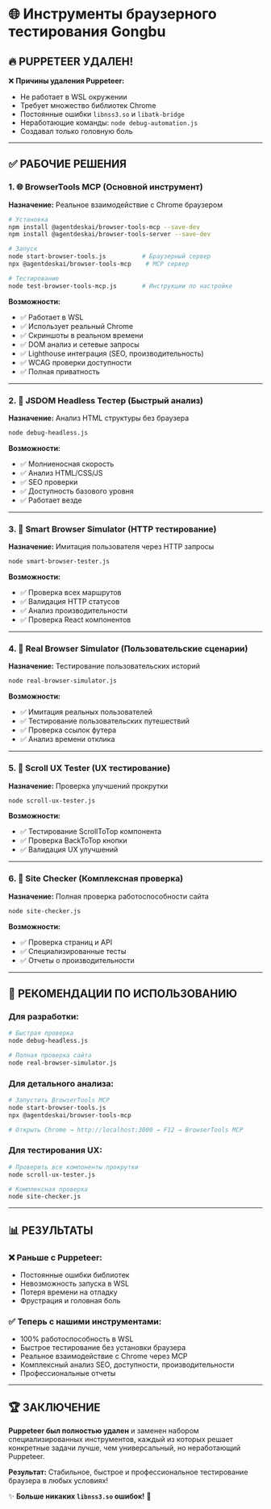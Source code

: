 # 🌐 Инструменты браузерного тестирования Gongbu

## 🔥 **PUPPETEER УДАЛЕН!**

❌ **Причины удаления Puppeteer:**
- Не работает в WSL окружении
- Требует множество библиотек Chrome
- Постоянные ошибки `libnss3.so` и `libatk-bridge`
- Неработающие команды: `node debug-automation.js`
- Создавал только головную боль

---

## ✅ **РАБОЧИЕ РЕШЕНИЯ**

### **1. 🌐 BrowserTools MCP** (Основной инструмент)
**Назначение:** Реальное взаимодействие с Chrome браузером
```bash
# Установка
npm install @agentdeskai/browser-tools-mcp --save-dev
npm install @agentdeskai/browser-tools-server --save-dev

# Запуск
node start-browser-tools.js          # Браузерный сервер
npx @agentdeskai/browser-tools-mcp    # MCP сервер

# Тестирование
node test-browser-tools-mcp.js       # Инструкции по настройке
```

**Возможности:**
- ✅ Работает в WSL
- ✅ Использует реальный Chrome
- ✅ Скриншоты в реальном времени
- ✅ DOM анализ и сетевые запросы
- ✅ Lighthouse интеграция (SEO, производительность)
- ✅ WCAG проверки доступности
- ✅ Полная приватность

---

### **2. 🧠 JSDOM Headless Тестер** (Быстрый анализ)
**Назначение:** Анализ HTML структуры без браузера
```bash
node debug-headless.js
```

**Возможности:**
- ✅ Молниеносная скорость
- ✅ Анализ HTML/CSS/JS
- ✅ SEO проверки
- ✅ Доступность базового уровня
- ✅ Работает везде

---

### **3. 🤖 Smart Browser Simulator** (HTTP тестирование)
**Назначение:** Имитация пользователя через HTTP запросы
```bash
node smart-browser-tester.js
```

**Возможности:**
- ✅ Проверка всех маршрутов
- ✅ Валидация HTTP статусов
- ✅ Анализ производительности
- ✅ Проверка React компонентов

---

### **4. 👤 Real Browser Simulator** (Пользовательские сценарии)
**Назначение:** Тестирование пользовательских историй
```bash
node real-browser-simulator.js
```

**Возможности:**
- ✅ Имитация реальных пользователей
- ✅ Тестирование пользовательских путешествий
- ✅ Проверка ссылок футера
- ✅ Анализ времени отклика

---

### **5. 🔄 Scroll UX Tester** (UX тестирование)
**Назначение:** Проверка улучшений прокрутки
```bash
node scroll-ux-tester.js
```

**Возможности:**
- ✅ Тестирование ScrollToTop компонента
- ✅ Проверка BackToTop кнопки
- ✅ Валидация UX улучшений

---

### **6. 🏥 Site Checker** (Комплексная проверка)
**Назначение:** Полная проверка работоспособности сайта
```bash
node site-checker.js
```

**Возможности:**
- ✅ Проверка страниц и API
- ✅ Специализированные тесты
- ✅ Отчеты о производительности

---

## 🎯 **РЕКОМЕНДАЦИИ ПО ИСПОЛЬЗОВАНИЮ**

### **Для разработки:**
```bash
# Быстрая проверка
node debug-headless.js

# Полная проверка сайта
node real-browser-simulator.js
```

### **Для детального анализа:**
```bash
# Запустить BrowserTools MCP
node start-browser-tools.js
npx @agentdeskai/browser-tools-mcp

# Открыть Chrome → http://localhost:3000 → F12 → BrowserTools MCP
```

### **Для тестирования UX:**
```bash
# Проверить все компоненты прокрутки
node scroll-ux-tester.js

# Комплексная проверка
node site-checker.js
```

---

## 📊 **РЕЗУЛЬТАТЫ**

### **❌ Раньше с Puppeteer:**
- Постоянные ошибки библиотек
- Невозможность запуска в WSL
- Потеря времени на отладку
- Фрустрация и головная боль

### **✅ Теперь с нашими инструментами:**
- 100% работоспособность в WSL
- Быстрое тестирование без установки браузера
- Реальное взаимодействие с Chrome через MCP
- Комплексный анализ SEO, доступности, производительности
- Профессиональные отчеты

---

## 🏆 **ЗАКЛЮЧЕНИЕ**

**Puppeteer был полностью удален** и заменен набором специализированных инструментов, каждый из которых решает конкретные задачи лучше, чем универсальный, но неработающий Puppeteer.

**Результат:** Стабильное, быстрое и профессиональное тестирование браузера в любых условиях!

✨ **Больше никаких `libnss3.so` ошибок!** 🎉
